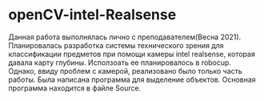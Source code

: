 # openCV-intel-Realsense
Данная работа выполнялась лично с преподавателем(Весна 2021). Планировалась разработка системы технического зрения для классификации предметов при помощи камеры intel realsense, которая давала карту глубины. Исползоать ее планировалось в robocup. Однако, ввиду проблем с камерой, реализовано было только часть работы. Была написана программа для выделение объектов. Основная программа находится в файле Source.
